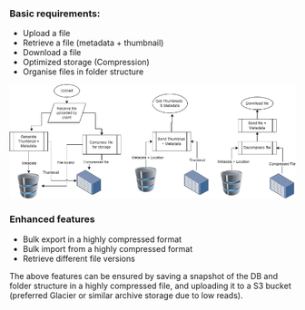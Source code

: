 ### Basic requirements:

- Upload a file
- Retrieve a file (metadata + thumbnail)
- Download a file
- Optimized storage (Compression)
- Organise files in folder structure

<img src='./assets/file_upload_download_flow.png'/>

### Enhanced features

- Bulk export in a highly compressed format
- Bulk import from a highly compressed format
- Retrieve different file versions

The above features can be ensured by saving a snapshot of the DB and folder structure in a highly compressed file, and uploading it to a S3 bucket (preferred Glacier or similar archive storage due to low reads).
